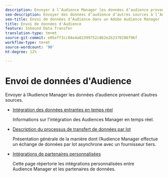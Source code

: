 ```yaml
---
description: Envoyer à l’Audience Manager les données d’audience provenant d’autres sources.
seo-description: Envoyer des données d’audience d’autres sources à l’Adobe Audience Manager (AAM).
seo-title: Envoi de données d’Audience dans un Adobe Audience Manager (AAM)
title: Envoi de données d'Audience
feature: Inbound Data Transfer
translation-type: tm+mt
source-git-commit: e05eff3cc04e4a82399752c862e2b2370286f96f
workflow-type: tm+mt
source-wordcount: '90'
ht-degree: 12%

---
```



# Envoi de données d&#39;Audience

Envoyer à l’Audience Manager les données d’audience provenant d’autres sources.

* [Intégration des données entrantes en temps réel](/help/using/integration/sending-audience-data/real-time-data-integration/real-time-tech-specs.md)

   Informations sur l’intégration des Audiences Manager en temps réel.

* [Description du processus de transfert de données par lot](/help/using/integration/sending-audience-data/batch-data-transfer-explained/batch-data-transfer-explained.md)

   Présentation générale de la manière dont l’Audience Manager effectue un échange de données par lot asynchrone avec un fournisseur tiers.

* [Intégrations de partenaires personnalisées](/help/using/integration/sending-audience-data/custom-partner-integrations.md)

   Cette page répertorie les intégrations personnalisées entre Audience Manager et les partenaires de données.
